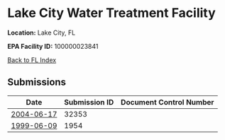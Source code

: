 # Lake City Water Treatment Facility

**Location:** Lake City, FL

**EPA Facility ID:** 100000023841

[Back to FL Index](../../index.md)

## Submissions

| Date | Submission ID | Document Control Number |
|------|--------------|-------------------------|
| [2004-06-17](submissions/32353.md) | 32353 |  |
| [1999-06-09](submissions/1954.md) | 1954 |  |
